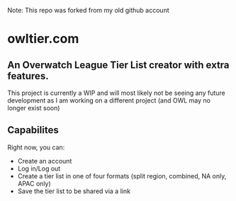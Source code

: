 Note: This repo was forked from my old github account

# owltier.com
An Overwatch League Tier List creator with extra features.
---
This project is currently a WIP and will most likely not be seeing any future development as I am working on a different project (and OWL may no longer exist soon)
## Capabilites
Right now, you can:
- Create an account
- Log in/Log out
- Create a tier list in one of four formats (split region, combined, NA only, APAC only)
- Save the tier list to be shared via a link
